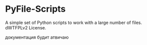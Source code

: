# PyFile-Scripts
A simple set of Python scripts to work with a large number of files. dWTFPLv2 License.

документация будит атвичаю
